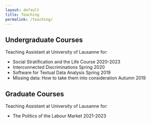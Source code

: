 ```yaml
---
layout: default
title: Teaching
permalink: /teaching/
---
```


<div class="teaching-section">
  <h2>Undergraduate Courses</h2>
  <div class="teaching-role">Teaching Assistant at University of Lausanne for:</div>
  <ul class="courses-list">
    <li class="course-item">
      <span class="course-name">Social Stratification and the Life Course</span>
      <span class="course-date">2020-2023</span>
    </li>
    <li class="course-item">
      <span class="course-name">Interconnected Discriminations</span>
      <span class="course-date">Spring 2020</span>
    </li>
    <li class="course-item">
      <span class="course-name">Software for Textual Data Analysis</span>
      <span class="course-date">Spring 2019</span>
    </li>
    <li class="course-item">
      <span class="course-name">Missing data: How to take them into consideration</span>
      <span class="course-date">Autumn 2019</span>
    </li>
  </ul>
</div>

<div class="teaching-section">
  <h2>Graduate Courses</h2>
  <div class="teaching-role">Teaching Assistant at University of Lausanne for:</div>
  <ul class="courses-list">
    <li class="course-item">
      <span class="course-name">The Politics of the Labour Market</span>
      <span class="course-date">2021-2023</span>
    </li>
  </ul>
</div>